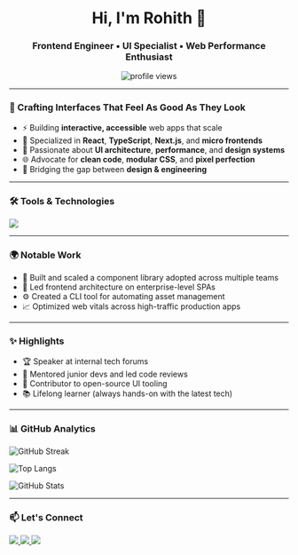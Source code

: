 <h1 align="center">Hi, I'm Rohith 👋</h1>
<h3 align="center">Frontend Engineer • UI Specialist • Web Performance Enthusiast</h3>

<p align="center">
  <img src="https://komarev.com/ghpvc/?username=yourusername&label=Profile%20views&color=0e75b6&style=flat" alt="profile views" />
</p>

---

### 🧠 Crafting Interfaces That Feel As Good As They Look

- ⚡ Building **interactive, accessible** web apps that scale
- 🎯 Specialized in **React**, **TypeScript**, **Next.js**, and **micro frontends**
- 🎨 Passionate about **UI architecture**, **performance**, and **design systems**
- 🌐 Advocate for **clean code**, **modular CSS**, and **pixel perfection**
- 🧩 Bridging the gap between **design & engineering**

---

### 🛠️ Tools & Technologies

<p align="left">
  <img src="https://skillicons.dev/icons?i=html,css,sass,js,ts,react,nextjs,redux,tailwind,webpack,vite,git,figma,vscode" />
</p>

---

### 🌍 Notable Work

- 🧱 Built and scaled a component library adopted across multiple teams
- 🧠 Led frontend architecture on enterprise-level SPAs
- ⚙️ Created a CLI tool for automating asset management
- 📈 Optimized web vitals across high-traffic production apps

---

### ✨ Highlights

- 🏆 Speaker at internal tech forums
- 👥 Mentored junior devs and led code reviews
- 🚀 Contributor to open-source UI tooling
- 📚 Lifelong learner (always hands-on with the latest tech)

---

### 📊 GitHub Analytics

![GitHub Streak](https://streak-stats.demolab.com?user=yourusername&theme=dark&hide_border=true)

![Top Langs](https://github-readme-stats.vercel.app/api/top-langs/?username=yourusername&layout=compact&theme=radical)

![GitHub Stats](https://github-readme-stats.vercel.app/api?username=yourusername&show_icons=true&hide=stars&theme=radical)

---

### 📫 Let's Connect

<p>
  <a href="https://linkedin.com/in/yourprofile">
    <img src="https://img.shields.io/badge/LinkedIn-blue?logo=linkedin&style=for-the-badge" />
  </a>
  <a href="https://yourportfolio.com">
    <img src="https://img.shields.io/badge/Portfolio-000?logo=web&style=for-the-badge" />
  </a>
  <a href="mailto:youremail@example.com">
    <img src="https://img.shields.io/badge/Email-D14836?logo=gmail&style=for-the-badge" />
  </a>
</p>

